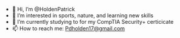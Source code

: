 - 👋 Hi, I’m @HoldenPatrick
- 👀 I’m interested in sports, nature, and learning new skills
- 🌱 I’m currently studying to for my CompTIA Security+ certicicate
- 📫 How to reach me: Pdholden17@gmail.com

<!---
HoldenPatrick/HoldenPatrick is a ✨ special ✨ repository because its `README.md` (this file) appears on your GitHub profile.
You can click the Preview link to take a look at your changes.
--->
